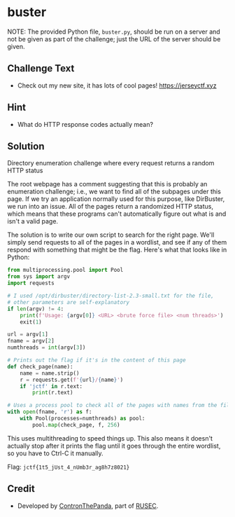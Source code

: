 # buster

NOTE: The provided Python file, `buster.py`, should be run on a server and not be given as part of the challenge; just the URL of the server should be given.

## Challenge Text
* Check out my new site, it has lots of cool pages! https://jerseyctf.xyz

## Hint
* What do HTTP response codes actually mean?

## Solution

Directory enumeration challenge where every request returns a random HTTP status

The root webpage has a comment suggesting that this is probably an enumeration challenge;
i.e., we want to find all of the subpages under this page.
If we try an application normally used for this purpose, like DirBuster, we run into an issue.
All of the pages return a randomized HTTP status, which means that these programs can't automatically figure out what is and isn't a valid page.

The solution is to write our own script to search for the right page.
We'll simply send requests to all of the pages in a wordlist, and see if any of them respond with something that might be the flag.
Here's what that looks like in Python:

```py
from multiprocessing.pool import Pool
from sys import argv
import requests

# I used /opt/dirbuster/directory-list-2.3-small.txt for the file,
# other parameters are self-explanatory
if len(argv) != 4:
    print(f'Usage: {argv[0]} <URL> <brute force file> <num threads>')
    exit(1)

url = argv[1]
fname = argv[2]
numthreads = int(argv[3])

# Prints out the flag if it's in the content of this page
def check_page(name):
    name = name.strip()
    r = requests.get(f'{url}/{name}')
    if 'jctf' in r.text:
        print(r.text)

# Uses a process pool to check all of the pages with names from the file
with open(fname, 'r') as f:
    with Pool(processes=numthreads) as pool:
        pool.map(check_page, f, 256)
```

This uses multithreading to speed things up.
This also means it doesn't actually stop after it prints the flag until it goes through the entire wordlist, so you have to Ctrl-C it manually.

Flag: `jctf{1t5_jUst_4_nUmb3r_ag8h7z8021}`

## Credit
* Developed by [ContronThePanda](https://github.com/PAndaContron), part of [RUSEC](https://rusec.github.io/).
